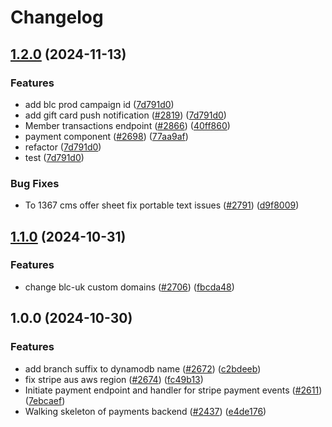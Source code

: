 # Changelog

## [1.2.0](https://github.com/bluelightcard/BlueLightCard-2.0/compare/bluelightcard/payments-v1.1.0...bluelightcard/payments-v1.2.0) (2024-11-13)


### Features

* add blc prod campaign id ([7d791d0](https://github.com/bluelightcard/BlueLightCard-2.0/commit/7d791d092ee9735f6b11f9b483a612ae68311434))
* add gift card push notification ([#2819](https://github.com/bluelightcard/BlueLightCard-2.0/issues/2819)) ([7d791d0](https://github.com/bluelightcard/BlueLightCard-2.0/commit/7d791d092ee9735f6b11f9b483a612ae68311434))
* Member transactions endpoint ([#2866](https://github.com/bluelightcard/BlueLightCard-2.0/issues/2866)) ([40ff860](https://github.com/bluelightcard/BlueLightCard-2.0/commit/40ff86020d291077deb3e03484cbe3e0af6bc572))
* payment component ([#2698](https://github.com/bluelightcard/BlueLightCard-2.0/issues/2698)) ([77aa9af](https://github.com/bluelightcard/BlueLightCard-2.0/commit/77aa9af1cf3db371d158862edff0e319ee1f8cff))
* refactor ([7d791d0](https://github.com/bluelightcard/BlueLightCard-2.0/commit/7d791d092ee9735f6b11f9b483a612ae68311434))
* test ([7d791d0](https://github.com/bluelightcard/BlueLightCard-2.0/commit/7d791d092ee9735f6b11f9b483a612ae68311434))


### Bug Fixes

* To 1367 cms offer sheet fix portable text issues ([#2791](https://github.com/bluelightcard/BlueLightCard-2.0/issues/2791)) ([d9f8009](https://github.com/bluelightcard/BlueLightCard-2.0/commit/d9f8009dd1202a7cdf4af073027d5cfa3cb593cd))

## [1.1.0](https://github.com/bluelightcard/BlueLightCard-2.0/compare/bluelightcard/payments-v1.0.0...bluelightcard/payments-v1.1.0) (2024-10-31)


### Features

* change blc-uk custom domains ([#2706](https://github.com/bluelightcard/BlueLightCard-2.0/issues/2706)) ([fbcda48](https://github.com/bluelightcard/BlueLightCard-2.0/commit/fbcda48af74f4bdc2fa92878997b5a8bf31520b9))

## 1.0.0 (2024-10-30)


### Features

* add branch suffix to dynamodb name ([#2672](https://github.com/bluelightcard/BlueLightCard-2.0/issues/2672)) ([c2bdeeb](https://github.com/bluelightcard/BlueLightCard-2.0/commit/c2bdeebadc5edf9e6577b0b091e2c773abb41edd))
* fix stripe aus aws region ([#2674](https://github.com/bluelightcard/BlueLightCard-2.0/issues/2674)) ([fc49b13](https://github.com/bluelightcard/BlueLightCard-2.0/commit/fc49b136677445145bd51898d7767b1e45984a13))
* Initiate payment endpoint and handler for stripe payment events ([#2611](https://github.com/bluelightcard/BlueLightCard-2.0/issues/2611)) ([7ebcaef](https://github.com/bluelightcard/BlueLightCard-2.0/commit/7ebcaefde05ef89ca645caea34a2d7b24ac56dae))
* Walking skeleton of payments backend ([#2437](https://github.com/bluelightcard/BlueLightCard-2.0/issues/2437)) ([e4de176](https://github.com/bluelightcard/BlueLightCard-2.0/commit/e4de176e1d383f140d9db5d57511b188c4a88510))
